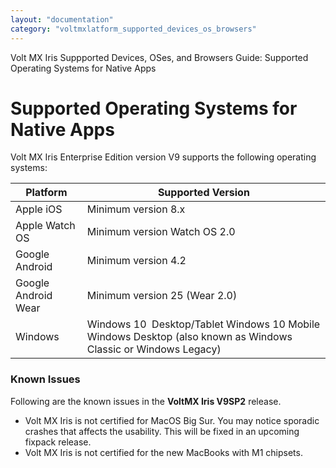 ```yaml
---
layout: "documentation"
category: "voltmxlatform_supported_devices_os_browsers"
---
```

                             

Volt MX  Iris Suppported Devices, OSes, and Browsers Guide: Supported Operating Systems for Native Apps

Supported Operating Systems for Native Apps
===========================================

Volt MX  Iris Enterprise Edition version V9 supports the following operating systems:

  
| Platform | Supported Version |
| --- | --- |
| Apple iOS | Minimum version 8.x |
| Apple Watch OS | Minimum version Watch OS 2.0 |
| Google Android | Minimum version 4.2 |
| Google Android Wear | Minimum version 25 (Wear 2.0) |
| Windows | Windows 10  Desktop/Tablet Windows 10 Mobile Windows Desktop (also known as Windows Classic or Windows Legacy) |

### Known Issues

Following are the known issues in the **VoltMX Iris V9SP2** release.

*   Volt MX Iris is not certified for MacOS Big Sur. You may notice sporadic crashes that affects the usability. This will be fixed in an upcoming fixpack release.
*   Volt MX Iris is not certified for the new MacBooks with M1 chipsets.
